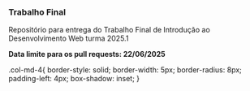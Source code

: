 ### Trabalho Final

Repositório para entrega do Trabalho Final de Introdução ao Desenvolvimento Web turma 2025.1


**Data limite para os pull requests: 22/06/2025**

.col-md-4{
     border-style: solid;
     border-width: 5px;
     border-radius: 8px;
     padding-left: 4px;
     box-shadow: inset;
  }